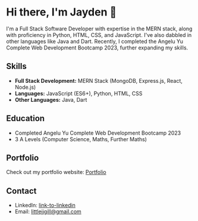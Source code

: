 # Hi there, I'm Jayden 👋

I'm a Full Stack Software Developer with expertise in the MERN stack, along with proficiency in Python, HTML, CSS, and JavaScript. I've also dabbled in other languages like Java and Dart. Recently, I completed the Angelu Yu Complete Web Development Bootcamp 2023, further expanding my skills.

## Skills

- **Full Stack Development:** MERN Stack (MongoDB, Express.js, React, Node.js)
- **Languages:** JavaScript (ES6+), Python, HTML, CSS
- **Other Languages:** Java, Dart

## Education

- Completed Angelu Yu Complete Web Development Bootcamp 2023
- 3 A Levels (Computer Science, Maths, Further Maths)

## Portfolio

Check out my portfolio website: [Portfolio](https://chilledgems.com/)

## Contact

- LinkedIn: [link-to-linkedin](https://www.linkedin.com/in/JaydenLGill)
- Email: littlejjgill@gmail.com
